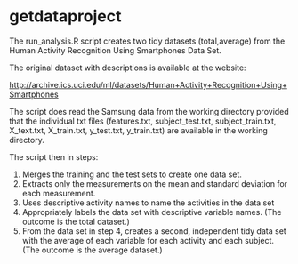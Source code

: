 # getdataproject

The run_analysis.R script creates two tidy datasets (total,average) from the Human Activity Recognition Using Smartphones Data Set.

The original dataset with descriptions is available at the website:

http://archive.ics.uci.edu/ml/datasets/Human+Activity+Recognition+Using+Smartphones 

The script does read the Samsung data from the working directory provided that the individual txt files (features.txt, subject_test.txt, subject_train.txt, X_text.txt, X_train.txt, y_test.txt, y_train.txt) are available in the working directory.

The script then in steps:

1. Merges the training and the test sets to create one data set.
2. Extracts only the measurements on the mean and standard deviation for each measurement. 
3. Uses descriptive activity names to name the activities in the data set
4. Appropriately labels the data set with descriptive variable names. (The outcome is the total dataset.)
5. From the data set in step 4, creates a second, independent tidy data set with the average of each variable for each activity and each subject. (The outcome is the average dataset.)
